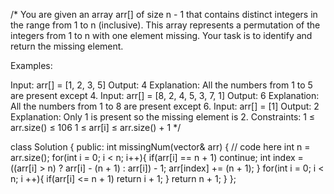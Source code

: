 /*
You are given an array arr[] of size n - 1 that contains distinct integers in the range from 1 to n (inclusive). This array represents a permutation of the integers from 1 to n with one element missing. Your task is to identify and return the missing element.

Examples:

Input: arr[] = [1, 2, 3, 5]
Output: 4
Explanation: All the numbers from 1 to 5 are present except 4.
Input: arr[] = [8, 2, 4, 5, 3, 7, 1]
Output: 6
Explanation: All the numbers from 1 to 8 are present except 6.
Input: arr[] = [1]
Output: 2
Explanation: Only 1 is present so the missing element is 2.
Constraints:
1 ≤ arr.size() ≤ 106
1 ≤ arr[i] ≤ arr.size() + 1
*/

class Solution {
  public:
    int missingNum(vector<int>& arr) {
        // code here
        int n = arr.size();
        for(int i = 0; i < n; i++){
            if(arr[i] == n + 1) continue;
            int index = ((arr[i] > n) ? arr[i] - (n + 1) : arr[i]) - 1;
            arr[index] += (n + 1);
        }
        for(int i = 0; i < n; i ++){
            if(arr[i] <= n + 1) return i + 1;
        }
        return n + 1;
    }
};